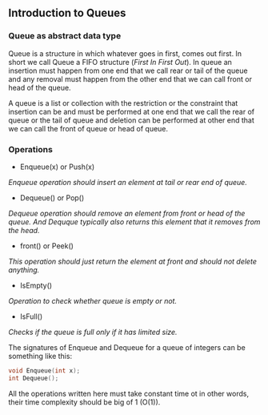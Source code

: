 ## Introduction to Queues

### Queue as abstract data type

Queue is a structure in which whatever goes in first, comes out first. In short we call Queue a FIFO structure (*First In First Out*). In queue an insertion must happen from one end that we call rear or tail of the queue and any removal must happen from the other end that we can call front or head of the queue. 

A queue is a list or collection with the restriction or the constraint that insertion can be and must be performed at one end that we call the rear of queue or the tail of queue and deletion can be performed at other end that we can call the front of queue or head of queue. 

### Operations

- Enqueue(x) or Push(x)

*Enqueue operation should insert an element at tail or rear end of queue.*

- Dequeue() or Pop()

*Dequeue operation should remove an element from front or head of the queue. And Dequque typically also returns this element that it removes from the head.*

- front() or Peek()

*This operation should just return the element at front and should not delete anything.*

- IsEmpty()

*Operation to check whether queue is empty or not.*

- IsFull()

*Checks if the queue is full only if it has limited size.*

The signatures of Enqueue and Dequeue for a queue of integers can be something like this:
```cpp
void Enqueue(int x);
int Dequeue();
```

All the operations written here must take constant time ot in other words, their time complexity should be big of 1 (O(1)).
